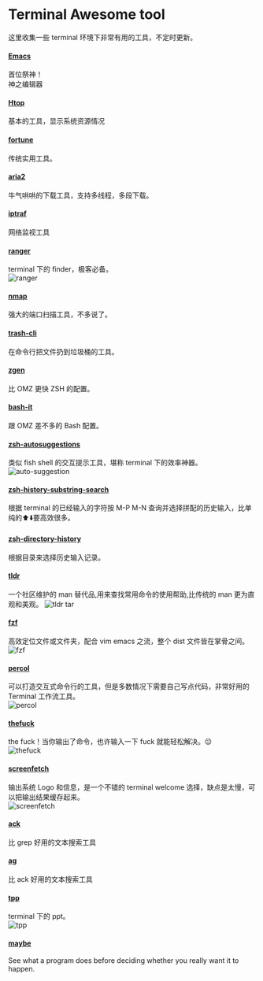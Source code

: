 # Terminal Awesome tool

这里收集一些 terminal 环境下非常有用的工具，不定时更新。

#### [Emacs](https://www.gnu.org/software/emacs/)  
首位祭神！  
神之编辑器

#### [Htop](http://hisham.hm/htop/)   
基本的工具，显示系统资源情况

#### [fortune](http://brewformulas.org/Fortune)   
传统实用工具。

#### [aria2](https://aria2.github.io/)   
牛气哄哄的下载工具，支持多线程，多段下载。   

#### [iptraf](http://iptraf.seul.org/)   
网络监视工具   

#### [ranger](http://ranger.nongnu.org/)   
terminal 下的 finder，极客必备。   
![ranger](https://raw.githubusercontent.com/cfangwei/cfangwei.github.io/source/source/Terminal/awesome-tool/ranger.png)

#### [nmap](https://nmap.org/)   
强大的端口扫描工具，不多说了。

#### [trash-cli](https://github.com/sindresorhus/trash-cli)   
在命令行把文件扔到垃圾桶的工具。

#### [zgen](https://github.com/tarjoilija/zgen)   
比 OMZ 更快 ZSH 的配置。

#### [bash-it](https://github.com/Bash-it/bash-it)   
跟 OMZ 差不多的 Bash 配置。

#### [zsh-autosuggestions](https://github.com/tarruda/zsh-autosuggestions)   
类似 fish shell 的交互提示工具，堪称 terminal 下的效率神器。
![auto-suggestion](https://raw.githubusercontent.com/cfangwei/cfangwei.github.io/source/source/Terminal/awesome-tool/auto-suggestion.gif)

#### [zsh-history-substring-search](https://github.com/zsh-users/zsh-history-substring-search)   
根据 terminal 的已经输入的字符按 M-P M-N 查询并选择拼配的历史输入，比单纯的⬆️⬇️要高效很多。

#### [zsh-directory-history](https://github.com/tymm/zsh-directory-history)   
根据目录来选择历史输入记录。

#### [tldr](https://github.com/tldr-pages/tldr)  
一个社区维护的 man 替代品,用来查找常用命令的使用帮助,比传统的 man 更为直观和美观。
![tldr tar](https://raw.githubusercontent.com/cfangwei/cfangwei.github.io/source/source/Terminal/awesome-tool/tldr.png)

#### [fzf](https://github.com/junegunn/fzf)   
高效定位文件或文件夹，配合 vim emacs 之流，整个 dist 文件皆在掌骨之间。
![fzf](https://raw.githubusercontent.com/cfangwei/cfangwei.github.io/source/source/Terminal/awesome-tool/fzf.gif)

#### [percol](https://github.com/mooz/percol)   
可以打造交互式命令行的工具，但是多数情况下需要自己写点代码，非常好用的 Terminal 工作流工具。  
![percol](https://raw.githubusercontent.com/cfangwei/cfangwei.github.io/source/source/Terminal/awesome-tool/percol.gif)

#### [thefuck](https://github.com/nvbn/thefuck)   
the fuck！当你输出了命令，也许输入一下 fuck 就能轻松解决。😉   
![thefuck](https://raw.githubusercontent.com/cfangwei/cfangwei.github.io/source/source/Terminal/awesome-tool/thefuck.gif)

#### [screenfetch](https://github.com/KittyKatt/screenFetch)   
输出系统 Logo 和信息，是一个不错的 terminal welcome 选择，缺点是太慢，可以把输出结果缓存起来。   
![screenfetch](https://raw.githubusercontent.com/cfangwei/cfangwei.github.io/source/source/Terminal/awesome-tool/screenfetch.png)

#### [ack](http://beyondgrep.com/)   
比 grep 好用的文本搜索工具   
 
#### [ag](https://github.com/ggreer/the_silver_searcher)   
比 ack 好用的文本搜索工具   

#### [tpp](https://github.com/cbbrowne/tpp)   
terminal 下的 ppt。   
![tpp](https://raw.githubusercontent.com/cfangwei/cfangwei.github.io/source/source/Terminal/awesome-tool/tpp.png)

#### [maybe](https://github.com/p-e-w/maybe)
See what a program does before deciding whether you really want it to happen.

